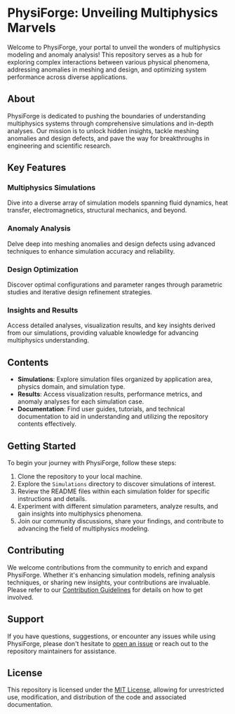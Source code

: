 # PhysiForge: Unveiling Multiphysics Marvels

Welcome to PhysiForge, your portal to unveil the wonders of multiphysics modeling and anomaly analysis! This repository serves as a hub for exploring complex interactions between various physical phenomena, addressing anomalies in meshing and design, and optimizing system performance across diverse applications.

## About

PhysiForge is dedicated to pushing the boundaries of understanding multiphysics systems through comprehensive simulations and in-depth analyses. Our mission is to unlock hidden insights, tackle meshing anomalies and design defects, and pave the way for breakthroughs in engineering and scientific research.

## Key Features

### Multiphysics Simulations

Dive into a diverse array of simulation models spanning fluid dynamics, heat transfer, electromagnetics, structural mechanics, and beyond.

### Anomaly Analysis

Delve deep into meshing anomalies and design defects using advanced techniques to enhance simulation accuracy and reliability.

### Design Optimization

Discover optimal configurations and parameter ranges through parametric studies and iterative design refinement strategies.

### Insights and Results

Access detailed analyses, visualization results, and key insights derived from our simulations, providing valuable knowledge for advancing multiphysics understanding.

## Contents

- **Simulations**: Explore simulation files organized by application area, physics domain, and simulation type.
- **Results**: Access visualization results, performance metrics, and anomaly analyses for each simulation case.
- **Documentation**: Find user guides, tutorials, and technical documentation to aid in understanding and utilizing the repository contents effectively.

## Getting Started

To begin your journey with PhysiForge, follow these steps:

1. Clone the repository to your local machine.
2. Explore the `Simulations` directory to discover simulations of interest.
3. Review the README files within each simulation folder for specific instructions and details.
4. Experiment with different simulation parameters, analyze results, and gain insights into multiphysics phenomena.
5. Join our community discussions, share your findings, and contribute to advancing the field of multiphysics modeling.

## Contributing

We welcome contributions from the community to enrich and expand PhysiForge. Whether it's enhancing simulation models, refining analysis techniques, or sharing new insights, your contributions are invaluable. Please refer to our [Contribution Guidelines](CONTRIBUTING.md) for details on how to get involved.

## Support

If you have questions, suggestions, or encounter any issues while using PhysiForge, please don't hesitate to [open an issue](../../issues) or reach out to the repository maintainers for assistance.

## License

This repository is licensed under the [MIT License](LICENSE), allowing for unrestricted use, modification, and distribution of the code and associated documentation.
